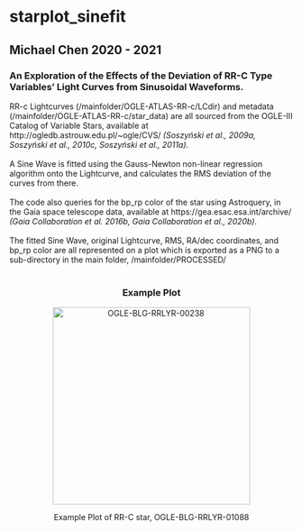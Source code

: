 # starplot_sinefit
<h2>Michael Chen 2020 - 2021
<h3>An Exploration of the Effects of the Deviation of RR-C Type Variables’ Light Curves from Sinusoidal Waveforms.</h3>
<p>RR-c Lightcurves (/mainfolder/OGLE-ATLAS-RR-c/LCdir) and metadata (/mainfolder/OGLE-ATLAS-RR-c/star_data) are all sourced from the OGLE-III Catalog of Variable Stars, available at http://ogledb.astrouw.edu.pl/~ogle/CVS/ <em>(Soszyński et al., 2009a, Soszyński et al., 2010c, Soszyński et al., 2011a)</em>.<br><br>A Sine Wave is fitted using the Gauss-Newton non-linear regression algorithm onto the Lightcurve, and calculates the RMS deviation of the curves from there.<br><br>The code also queries for the bp_rp color of the star using Astroquery, in the Gaia space telescope data, available at https://gea.esac.esa.int/archive/ <em>(Gaia Collaboration et al. 2016b, Gaia Collaboration et al., 2020b)</em>.<br><br>The fitted Sine Wave, original Lightcurve, RMS, RA/dec coordinates, and bp_rp color are all represented on a plot which is exported as a PNG to a sub-directory in the main folder, /mainfolder/PROCESSED/<br><br></p>
<h3 align="center">Example Plot</h3>
<p align="center"><img src="https://i.imgur.com/UosouhG.png" width="350" title="OGLE-BLG-RRLYR-00238"></p>
<p align="center">Example Plot of RR-C star, OGLE-BLG-RRLYR-01088</p>
